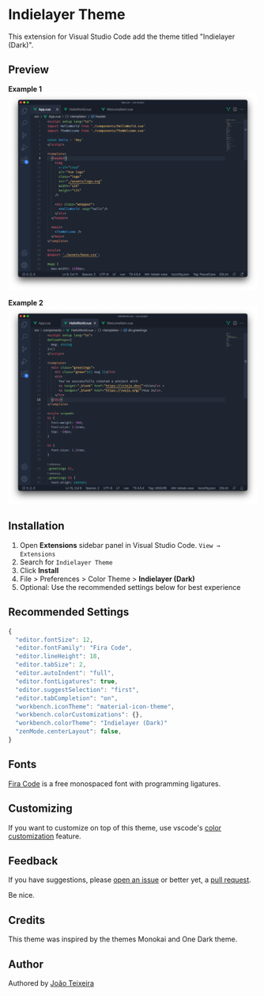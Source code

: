 # Indielayer Theme

This extension for Visual Studio Code add the theme titled "Indielayer (Dark)".

## Preview
**Example 1**
![HTML](images/screen1.png)

**Example 2**
![HTML](images/screen2.png)
## Installation

1. Open **Extensions** sidebar panel in Visual Studio Code. `View → Extensions`
1. Search for `Indielayer Theme`
1. Click **Install**
1. File > Preferences > Color Theme > **Indielayer (Dark)**
1. Optional: Use the recommended settings below for best experience

## Recommended Settings
```js
{
  "editor.fontSize": 12,
  "editor.fontFamily": "Fira Code",
  "editor.lineHeight": 18,
  "editor.tabSize": 2,
  "editor.autoIndent": "full",
  "editor.fontLigatures": true,
  "editor.suggestSelection": "first",
  "editor.tabCompletion": "on",
  "workbench.iconTheme": "material-icon-theme",
  "workbench.colorCustomizations": {},
  "workbench.colorTheme": "Indielayer (Dark)"
  "zenMode.centerLayout": false,
}
```

## Fonts

[Fira Code](https://github.com/tonsky/FiraCode) is a free monospaced font with programming ligatures.

## Customizing

If you want to customize on top of this theme, use vscode's [color customization](https://code.visualstudio.com/docs/getstarted/themes#_customizing-a-color-theme) feature.

## Feedback

If you have suggestions, please [open an issue](https://github.com/indielayer/vscode-indielayer-theme/issues) or better yet, a [pull request](https://github.com/indielayer/vscode-indielayer-theme/pulls).

Be nice.


## Credits

This theme was inspired by the themes Monokai and One Dark theme.

## Author

Authored by [João Teixeira](https://github.com/jpntex)